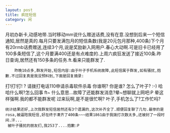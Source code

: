 ```yaml
---
layout: post
title: 疯狂短信 
category: 闲
---
```

月初办新卡,动感地带.当时移动mm说什么赠送话费,没有在意.没想到后来一个短信通知,居然是真的.每月只要发满包月的短信条数(我是20元包月那种,400条)下个月有20rmb话费赠送,连续3个月,说是奖励新入网用户.春心大动啊.可是旧卡已经用了100多条短信了,这个月要满400还是有点难度的.上周六疯狂发送了接近100条.昨日查询,居然还有150多条的任务.ft.看来只能群发了.

        昨晚10点多,群发开始,短信内容:由于叶子手机系统故障,此短信属于群发,如有骚扰,抱歉.不过回复真是我没预料到,下面是回复摘录:


打!打!打!
?
请拨打电话110申请杀毒软件杀毒
你谁啊?
你是谁?
怎么了叶子?
:-)
哈哈什么啊?怎么回事
ft~
什么意思...故障了还能群发消息?晕~想聊就上网吧:P
晕这样强啊.我的都不能群发呢
过来玩啊,是不是很忙啊?
叶子,手机怎么了?工作忙吗?

    统计结果还好,上次我群发短信居然还有3个遗漏的,这次补齐全了.顺便回复聊了几句.最惨的是rosa,被逼陪我短信,好在终于凑齐了400条~~~结果1861由于我拨打次数太多,还被封了一段时间.汗...
     被叶子骚扰的朋友们,我253了....抱歉:P 